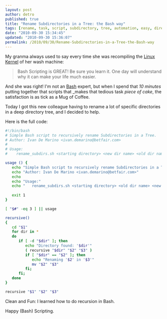 ```yaml
---
layout: post
author: detro
published: true
title: "Rename Subdirectories in a Tree: the Bash way"
tags: [rename, task, script, subdirectory, tree, automation, easy, directory, bash]
date: "2010-09-30 15:34:45"
updated: "2010-09-30 15:36:07"
permalink: /2010/09/30/Rename-Subdirectories-in-a-Tree-the-Bash-way
---
```


My granma always used to say every time she was recompiling the [Linux Kernel](http://www.kernel.org) of her wash machine:

> Bash Scripting is GREAT!
> Be sure you learn it.
> One day will understand why it can make your life much easier.

And she was right! I'm not an [Bash](http://tiswww.case.edu/php/chet/bash/bashtop.html) expert, but when I spend that _10 minutes_ putting together that scripts that _makes that tedious task _piece of cake_, the satisfaction is as tick as a Mug of Coffee.

Today I got this new colleague having to rename a lot of specific directories in a deep directory tree, and I decided to help.

Here is the full code:

```bash
#!/bin/bash
# Simple Bash script to recursively rename Subdirectories in a Tree.
# Author: Ivan De Marino <ivan.demarino@betfair.com>
#
# Usage:
#    rename_subdirs.sh <starting directory> <new dir name> <old dir name>

usage () {
   echo "Simple Bash script to recursively rename Subdirectories in a Tree."
   echo "Author: Ivan De Marino <ivan.demarino@betfair.com>"
   echo
   echo "Usage:"
   echo "   rename_subdirs.sh <starting directory> <old dir name> <new dir name>"
	
   exit 1
}

[ "$#" -eq 3 ] || usage

recursive()
{
   cd "$1"
   for dir in *
   do
      if [ -d "$dir" ]; then
         echo "Directory found: '$dir'"
         ( recursive "$dir" "$2" "$3" )
         if [ "$dir" == "$2" ]; then
            echo "Renaming '$2' in '$3'"
            mv "$2" "$3"
         fi;
      fi;
   done
}

recursive "$1" "$2" "$3"
```


Clean and Fun: I learned how to do recursion in Bash.

Happy (Bash) Scripting.
